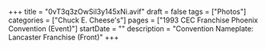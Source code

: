 +++
title = "0vT3q3zOwSil3y145xNi.avif"
draft = false
tags = ["Photos"]
categories = ["Chuck E. Cheese's"]
pages = ["1993 CEC Franchise Phoenix Convention (Event)"]
startDate = ""
description = "Convention Nameplate: Lancaster Franchise (Front)"
+++
